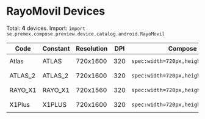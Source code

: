 # RayoMovil Devices

Total: **4** devices. Import: `import se.premex.compose.preview.device.catalog.android.RayoMovil`

| Code | Constant | Resolution | DPI | Compose Spec | Preview Usage |
|------|----------|------------|-----|-------------|---------------|
| Atlas | ATLAS | 720x1600 | 320 | `spec:width=720px,height=1600px,dpi=320` | `@Preview(device = RayoMovil.ATLAS)` |
| ATLAS_2 | ATLAS_2 | 720x1600 | 320 | `spec:width=720px,height=1600px,dpi=320` | `@Preview(device = RayoMovil.ATLAS_2)` |
| RAYO_X1 | RAYO_X1 | 720x1560 | 320 | `spec:width=720px,height=1560px,dpi=320` | `@Preview(device = RayoMovil.RAYO_X1)` |
| X1Plus | X1PLUS | 720x1600 | 320 | `spec:width=720px,height=1600px,dpi=320` | `@Preview(device = RayoMovil.X1PLUS)` |

<!-- Generated automatically. Do not edit manually. -->
